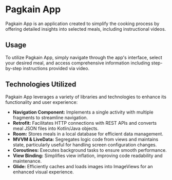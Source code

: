 # Pagkain App

Pagkain App is an application created to simplify the cooking process by offering detailed insights into selected meals, including instructional videos.

## Usage

To utilize Pagkain App, simply navigate through the app's interface, select your desired meal, and access comprehensive information including step-by-step instructions provided via video.


## Technologies Utilized

Pagkain App leverages a variety of libraries and technologies to enhance its functionality and user experience:

- **Navigation Component:** Implements a single activity with multiple fragments to streamline navigation.
- **Retrofit:** Facilitates HTTP connections with REST APIs and converts meal JSON files into Kotlin/Java objects.
- **Room:** Stores meals in a local database for efficient data management.
- **MVVM & LiveData:** Segregates logic code from views and maintains state, particularly useful for handling screen configuration changes.
- **Coroutines:** Executes background tasks to ensure smooth performance.
- **View Binding:** Simplifies view inflation, improving code readability and maintenance.
- **Glide:** Efficiently caches and loads images into ImageViews for an enhanced visual experience.


